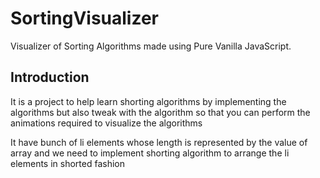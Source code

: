 # SortingVisualizer
Visualizer of Sorting Algorithms made using Pure Vanilla JavaScript.

## Introduction
It is a project to help learn shorting algorithms by implementing the algorithms but also tweak with the algorithm so that you can perform the animations required to visualize the algorithms

It have bunch of li elements whose length is represented by the value of array and we need to implement shorting algorithm to arrange the li elements in shorted fashion
